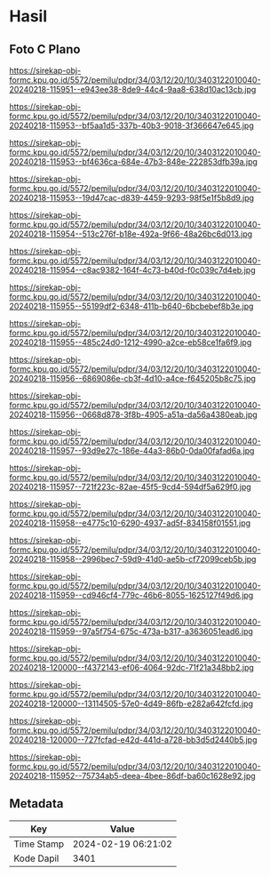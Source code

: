 # Hasil

## Foto C Plano

https://sirekap-obj-formc.kpu.go.id/5572/pemilu/pdpr/34/03/12/20/10/3403122010040-20240218-115951--e943ee38-8de9-44c4-9aa8-638d10ac13cb.jpg

https://sirekap-obj-formc.kpu.go.id/5572/pemilu/pdpr/34/03/12/20/10/3403122010040-20240218-115953--bf5aa1d5-337b-40b3-9018-3f366647e645.jpg

https://sirekap-obj-formc.kpu.go.id/5572/pemilu/pdpr/34/03/12/20/10/3403122010040-20240218-115953--bf4636ca-684e-47b3-848e-222853dfb39a.jpg

https://sirekap-obj-formc.kpu.go.id/5572/pemilu/pdpr/34/03/12/20/10/3403122010040-20240218-115953--19d47cac-d839-4459-9293-98f5e1f5b8d9.jpg

https://sirekap-obj-formc.kpu.go.id/5572/pemilu/pdpr/34/03/12/20/10/3403122010040-20240218-115954--513c276f-b18e-492a-9f66-48a26bc6d013.jpg

https://sirekap-obj-formc.kpu.go.id/5572/pemilu/pdpr/34/03/12/20/10/3403122010040-20240218-115954--c8ac9382-164f-4c73-b40d-f0c039c7d4eb.jpg

https://sirekap-obj-formc.kpu.go.id/5572/pemilu/pdpr/34/03/12/20/10/3403122010040-20240218-115955--55199df2-6348-411b-b640-6bcbebef8b3e.jpg

https://sirekap-obj-formc.kpu.go.id/5572/pemilu/pdpr/34/03/12/20/10/3403122010040-20240218-115955--485c24d0-1212-4990-a2ce-eb58ce1fa6f9.jpg

https://sirekap-obj-formc.kpu.go.id/5572/pemilu/pdpr/34/03/12/20/10/3403122010040-20240218-115956--6869086e-cb3f-4d10-a4ce-f645205b8c75.jpg

https://sirekap-obj-formc.kpu.go.id/5572/pemilu/pdpr/34/03/12/20/10/3403122010040-20240218-115956--0668d878-3f8b-4905-a51a-da56a4380eab.jpg

https://sirekap-obj-formc.kpu.go.id/5572/pemilu/pdpr/34/03/12/20/10/3403122010040-20240218-115957--93d9e27c-186e-44a3-86b0-0da00fafad6a.jpg

https://sirekap-obj-formc.kpu.go.id/5572/pemilu/pdpr/34/03/12/20/10/3403122010040-20240218-115957--721f223c-82ae-45f5-9cd4-594df5a629f0.jpg

https://sirekap-obj-formc.kpu.go.id/5572/pemilu/pdpr/34/03/12/20/10/3403122010040-20240218-115958--e4775c10-6290-4937-ad5f-834158f01551.jpg

https://sirekap-obj-formc.kpu.go.id/5572/pemilu/pdpr/34/03/12/20/10/3403122010040-20240218-115958--2996bec7-59d9-41d0-ae5b-cf72099ceb5b.jpg

https://sirekap-obj-formc.kpu.go.id/5572/pemilu/pdpr/34/03/12/20/10/3403122010040-20240218-115959--cd946cf4-779c-46b6-8055-1625127f49d6.jpg

https://sirekap-obj-formc.kpu.go.id/5572/pemilu/pdpr/34/03/12/20/10/3403122010040-20240218-115959--97a5f754-675c-473a-b317-a3636051ead6.jpg

https://sirekap-obj-formc.kpu.go.id/5572/pemilu/pdpr/34/03/12/20/10/3403122010040-20240218-120000--f4372143-ef06-4064-92dc-71f21a348bb2.jpg

https://sirekap-obj-formc.kpu.go.id/5572/pemilu/pdpr/34/03/12/20/10/3403122010040-20240218-120000--13114505-57e0-4d49-86fb-e282a642fcfd.jpg

https://sirekap-obj-formc.kpu.go.id/5572/pemilu/pdpr/34/03/12/20/10/3403122010040-20240218-120000--727fcfad-e42d-441d-a728-bb3d5d2440b5.jpg

https://sirekap-obj-formc.kpu.go.id/5572/pemilu/pdpr/34/03/12/20/10/3403122010040-20240218-115952--75734ab5-deea-4bee-86df-ba60c1628e92.jpg


## Metadata

| Key        | Value               |
| ---------- | ------------------- |
| Time Stamp | 2024-02-19 06:21:02 |
| Kode Dapil | 3401                |




